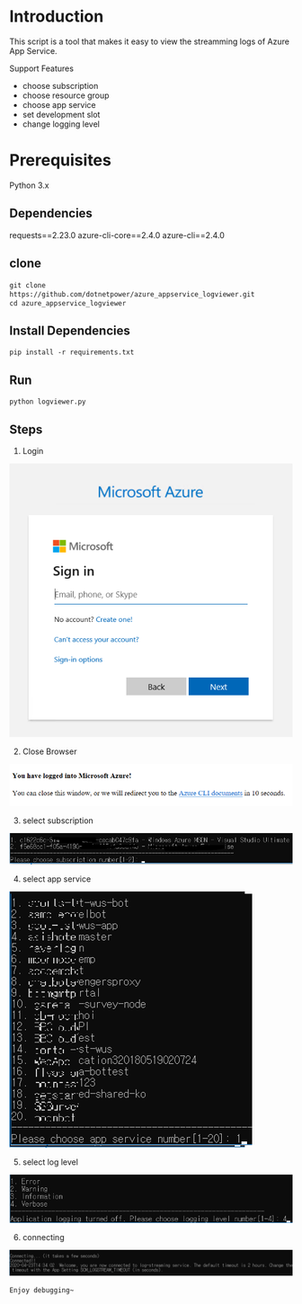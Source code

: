 # Introduction
This script is a tool that makes it easy to view the streamming logs of Azure App Service.

Support Features
- choose subscription
- choose resource group
- choose app service
- set development slot
- change logging level

# Prerequisites
Python 3.x

## Dependencies
requests==2.23.0
azure-cli-core==2.4.0
azure-cli==2.4.0


## clone
```
git clone https://github.com/dotnetpower/azure_appservice_logviewer.git
cd azure_appservice_logviewer
```

## Install Dependencies
```
pip install -r requirements.txt
```

## Run
```
python logviewer.py

```

## Steps
1. Login

![](images/2020-04-23-23-27-23.png)

2. Close Browser

![](images/2020-04-23-23-28-13.png)

3. select subscription

![](images/2020-04-23-23-29-41.png)

4. select app service

![](images/2020-04-23-23-32-45.png)

5. select log level

![](images/2020-04-23-23-33-46.png)

6. connecting

![](images/2020-04-23-23-35-59.png)

```
Enjoy debugging~
```


